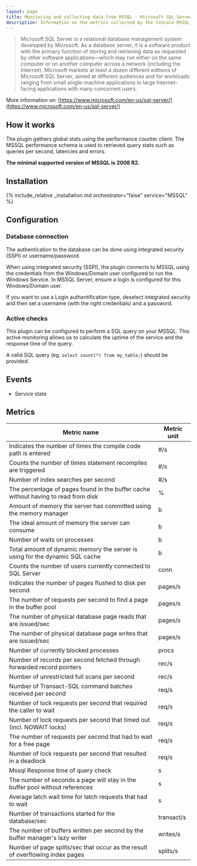 ```yaml
---
layout: page
title: Monitoring and collecting data from MSSQL - Microsoft SQL Server
description: Information on the metrics collected by the CoScale MSSQL plugin.
---
```


>  Microsoft SQL Server is a relational database management system developed by Microsoft. As a database server, it is a software product with the primary function of storing and retrieving data as requested by other software applications—which may run either on the same computer or on another computer across a network (including the Internet). Microsoft markets at least a dozen different editions of Microsoft SQL Server, aimed at different audiences and for workloads ranging from small single-machine applications to large Internet-facing applications with many concurrent users.

More information on: [https://www.microsoft.com/en-us/sql-server/](https://www.microsoft.com/en-us/sql-server/)

## How it works

The plugin gathers global stats using the performance counter client. The MSSQL performance schema is used to retrieved query stats such as queries per second, latencies and errors.

**The minimal supported version of MSSQL is 2008 R2.**

## Installation

{% include_relative _installation.md orchestrator="false" service="MSSQL" %}

## Configuration

### Database connection

The authentication to the database can be done using integrated security (SSPI) or username/password.

When using integrated security (SSPI), the plugin connects to MSSQL using the credentials from the Windows/Domain user configured to run the Windows Service. In MSSQL Server, ensure a login is configured for this Windows/Domain user.

If you want to use a Login authentification type, deselect integrated security and then set a username (with the right credentials) and a password.

### Active checks

This plugin can be configured to perform a SQL query on your MSSQL. This active monitoring allows us to calculate the uptime of the service and the response time of the query.

A valid SQL query (eg. `select count(*) from my_table;`) should be provided.

## Events

* Service state

## Metrics

| Metric name                                                                        |Metric unit |
|------------------------------------------------------------------------------------|------------|
| Indicates the number of times the compile code path is entered                     | #/s        |
| Counts the number of times statement recompiles are triggered                      | #/s        |
| Number of index searches per second                                                | #/s        |
| The percentage of pages found in the buffer cache without having to read from disk | %          |
| Amount of memory the server has committed using the memory manager                 | b          |
| The ideal amount of memory the server can consume                                  | b          |
| Number of waits on processes                                                       | b          |
| Total amount of dynamic memory the server is using for the dynamic SQL cache       | b          |
| Counts the number of users currently connected to SQL Server                       | conn       |
| Indicates the number of pages flushed to disk per second                           | pages/s    |
| The number of requests per second to find a page in the buffer pool                | pages/s    |
| The number of physical database page reads that are issued/sec                     | pages/s    |
| The number of physical database page writes that are issued/sec                    | pages/s    |
| Number of currently blocked processes                                              | procs      |
| Number of records per second fetched through forwarded record pointers             | rec/s      |
| Number of unrestricted full scans per second                                       | rec/s      |
| Number of Transact-SQL command batches received per second                         | req/s      |
| Number of lock requests per second that required the caller to wait                | req/s      |
| Number of lock requests per second that timed out (incl. NOWAIT locks)             | req/s      |
| The number of requests per second that had to wait for a free page                 | req/s      |
| Number of lock requests per second that resulted in a deadlock                     | req/s      |
| Mssql Response time of query check                                                 | s          |
| The number of seconds a page will stay in the buffer pool without references       | s          |
| Average latch wait time for latch requests that had to wait                        | s          |
| Number of transactions started for the database/sec                                | transact/s |
| The number of buffers written per second by the buffer manager's lazy writer       | writes/s   |
| Number of page splits/sec that occur as the result of overflowing index pages      | splits/s   |
